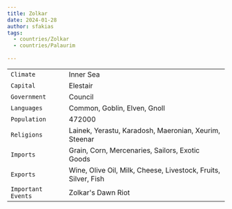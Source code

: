 ```yaml
---
title: Zolkar
date: 2024-01-28
author: sfakias
tags:
  - countries/Zolkar
  - countries/Palaurim
  
---
```

| | |
| --- | --- |
| `Climate` | Inner Sea |
| `Capital` | Elestair |
| `Government` | Council |
| `Languages` | Common, Goblin, Elven, Gnoll |
| `Population` | 472000 |
| `Religions` | Lainek, Yerastu, Karadosh, Maeronian, Xeurim, Steenar |
| `Imports` | Grain, Corn, Mercenaries, Sailors, Exotic Goods |
| `Exports` | Wine, Olive Oil, Milk, Cheese, Livestock, Fruits, Silver, Fish |
| `Important Events` | Zolkar's Dawn Riot |
